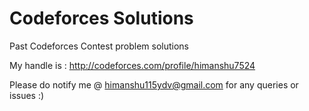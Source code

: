# Codeforces Solutions
Past Codeforces Contest problem solutions

My handle is : http://codeforces.com/profile/himanshu7524

Please do notify me @ himanshu115ydv@gmail.com for any queries or issues :)
